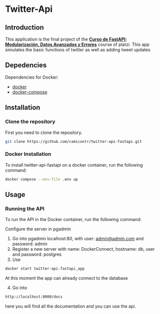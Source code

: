 # Twitter-Api

## Introduction 
This application is the final project of the [**Curso de FastAPI: Modularización, Datos Avanzados y Errores**](https://platzi.com/cursos/fastapi-modularizacion-datos/) course of platzi. This app simulates the basic functions of twitter as well as adding tweet updates

## Depedencies
Dependencies for Docker:
- [docker](https://www.docker.com/)
- [docker-compose](https://docs.docker.com/compose/install/)

## Installation
### Clone the repository
First you need to clone the repository.

```bash
git clone https://github.com/camicontr/twitter-api-fastapi.git
```

### Docker Installation
To install twitter-api-fastapi on a docker container, run the following command:

```bash
docker compose --env-file .env up
```

## Usage
### Running the API
To run the API in the Docker container, run the following command:

Configure the server in pgadmin
1. Go into pgadmin localhost:80, with user: admin@admin.com and password: admin
2. Register a new server with name: DockerConnect, hostname: db, user and password: postgres
3. Use
```bash
docker start twitter-api-fastapi_app
```

At this moment the app can already connect to the database

4. Go into 
```bash
http://localhost:8000/docs
```

here you will find all the documentation and you can use the api.
